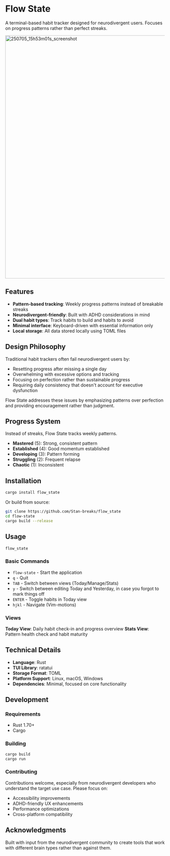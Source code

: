 # Flow State

A terminal-based habit tracker designed for neurodivergent users. Focuses on progress patterns rather than perfect streaks.

<img width="1366" height="768" alt="250705_15h53m01s_screenshot" src="https://github.com/user-attachments/assets/c9f2d273-c880-4c57-8c91-32b3ba982224" />

## Features

- **Pattern-based tracking**: Weekly progress patterns instead of breakable streaks
- **Neurodivergent-friendly**: Built with ADHD considerations in mind
- **Dual habit types**: Track habits to build and habits to avoid
- **Minimal interface**: Keyboard-driven with essential information only
- **Local storage**: All data stored locally using TOML files

## Design Philosophy

Traditional habit trackers often fail neurodivergent users by:
- Resetting progress after missing a single day
- Overwhelming with excessive options and tracking
- Focusing on perfection rather than sustainable progress
- Requiring daily consistency that doesn't account for executive dysfunction

Flow State addresses these issues by emphasizing patterns over perfection and providing encouragement rather than judgment.

## Progress System

Instead of streaks, Flow State tracks weekly patterns.

- **Mastered** (5): Strong, consistent pattern
- **Established** (4): Good momentum established  
- **Developing** (3): Pattern forming
- **Struggling** (2): Frequent relapse
- **Chaotic** (1): Inconsistent

## Installation

```bash
cargo install flow_state
```

Or build from source:

```bash
git clone https://github.com/Stan-breaks/flow_state
cd flow-state
cargo build --release
```

## Usage

```bash
flow_state
```

### Basic Commands

- `flow-state` - Start the application
- `q` - Quit
- `TAB` - Switch between views (Today/Manage/Stats)
- `y` - Switch between editing Today and Yesterday, in case you forgot to mark things off
- `ENTER` - Toggle habits in Today view
- `hjkl` - Navigate (Vim-motions)

### Views

**Today View**: Daily habit check-in and progress overview
**Stats View**: Pattern health check and habit maturity

## Technical Details

- **Language**: Rust
- **TUI Library**: ratatui
- **Storage Format**: TOML
- **Platform Support**: Linux, macOS, Windows
- **Dependencies**: Minimal, focused on core functionality

## Development

### Requirements

- Rust 1.70+
- Cargo

### Building

```bash
cargo build
cargo run
```

### Contributing

Contributions welcome, especially from neurodivergent developers who understand the target use case. Please focus on:

- Accessibility improvements
- ADHD-friendly UX enhancements
- Performance optimizations
- Cross-platform compatibility


## Acknowledgments

Built with input from the neurodivergent community to create tools that work with different brain types rather than against them.
